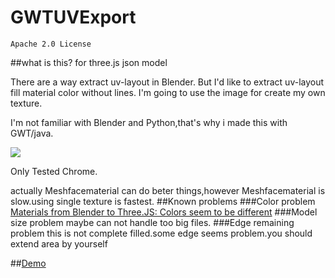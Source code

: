 GWTUVExport
==================
`Apache 2.0 License`

##what is this?
for three.js json model

There are a way extract uv-layout in Blender.
But I'd like to extract uv-layout fill material color without lines.
I'm going to use the image for create my own texture.

I'm not familiar with Blender and Python,that's why i made this with GWT/java.

![](http://akjava.github.io/GWTUVExport/imgs/filled_uv.png)

Only Tested Chrome.

actually Meshfacematerial can do beter things,however Meshfacematerial is slow.using single texture is fastest.
##Known problems
###Color problem
[Materials from Blender to Three.JS: Colors seem to be different](http://blender.stackexchange.com/questions/34728/materials-from-blender-to-three-js-colors-seem-to-be-different)
###Model size problem
maybe can not handle too big files.
###Edge remaining problem
this is not complete filled.some edge seems problem.you should extend area by yourself

##[Demo](http://akjava.github.io/GWTUVExport/war/GWTUVExport.html)

